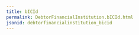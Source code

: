 ```yaml
---
title: bICId
permalink: DebtorFinancialInstitution.bICId.html
jsonid: debtorfinancialinstitution_bicid
---
```

